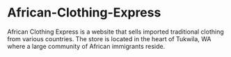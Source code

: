 # African-Clothing-Express


African Clothing Express is a website that sells imported traditional clothing from various countries. The store is located in the heart of Tukwila, WA where a large community of African immigrants reside. 
